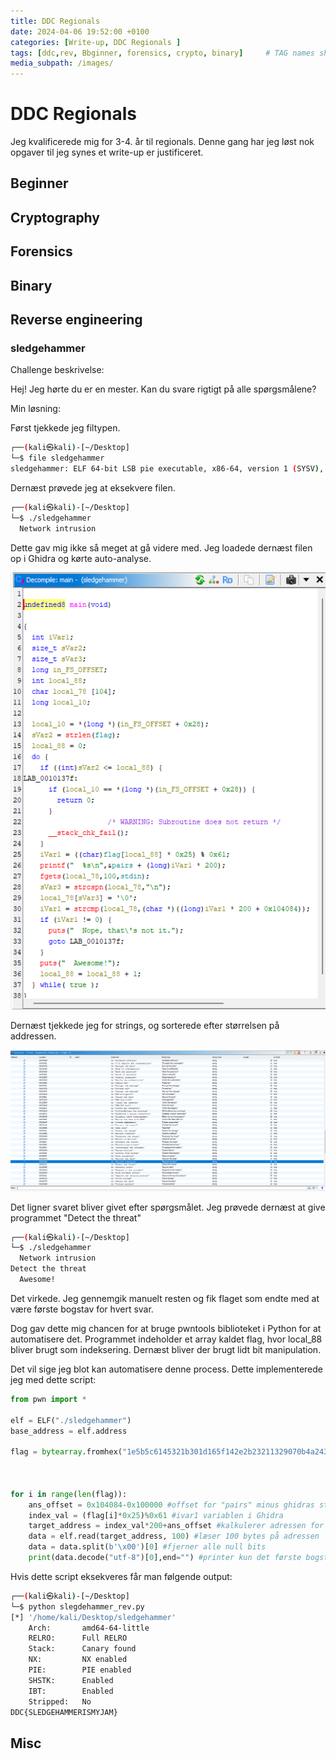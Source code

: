 ```yaml
---
title: DDC Regionals
date: 2024-04-06 19:52:00 +0100
categories: [Write-up, DDC Regionals ]
tags: [ddc,rev, Bbginner, forensics, crypto, binary]     # TAG names should always be lowercase
media_subpath: /images/
---
```



# DDC Regionals
Jeg kvalificerede mig for 3-4. år til regionals. Denne gang har jeg løst nok opgaver til jeg synes et write-up er justificeret. 


## Beginner

## Cryptography

## Forensics 

## Binary 

## Reverse engineering

### sledgehammer 

Challenge beskrivelse: 

Hej! Jeg hørte du er en mester. Kan du svare rigtigt på alle spørgsmålene?


Min løsning: 

Først tjekkede jeg filtypen. 
```bash
┌──(kali㉿kali)-[~/Desktop]
└─$ file sledgehammer 
sledgehammer: ELF 64-bit LSB pie executable, x86-64, version 1 (SYSV), dynamically linked, interpreter /lib64/ld-linux-x86-64.so.2, BuildID[sha1]=a29f78c01db053a982d5d929bde9fb86d0b918e3, for GNU/Linux 3.2.0, not stripped
```
Dernæst prøvede jeg at eksekvere filen. 
```bash
┌──(kali㉿kali)-[~/Desktop]
└─$ ./sledgehammer
  Network intrusion
```

Dette gav mig ikke så meget at gå videre med. Jeg loadede dernæst filen op i Ghidra og kørte auto-analyse.

![img-description](ghidra_sledgehammer.png)



Dernæst tjekkede jeg for strings, og sorterede efter størrelsen på addressen. 

![img-description](ghidra_sledgehammer_strings.png)

Det ligner svaret bliver givet efter spørgsmålet. Jeg prøvede dernæst at give programmet "Detect the threat"

```bash
┌──(kali㉿kali)-[~/Desktop]
└─$ ./sledgehammer
  Network intrusion
Detect the threat
  Awesome!
```

Det virkede. Jeg gennemgik manuelt resten og fik flaget som endte med at være første bogstav for hvert svar. 

Dog gav dette mig chancen for at bruge pwntools biblioteket i Python for at automatisere det. Programmet indeholder et array kaldet flag, hvor local_88 bliver brugt som indeksering. Dernæst bliver der brugt lidt bit manipulation. 

Det vil sige jeg blot kan automatisere denne process. Dette implementerede jeg med dette script: 
```python
from pwn import *

elf = ELF("./sledgehammer")
base_address = elf.address  

flag = bytearray.fromhex("1e5b5c6145321b301d165f142e2b23211329070b4a243615") #flag array fra ghidra



for i in range(len(flag)): 
	ans_offset = 0x104084-0x100000 #offset for "pairs" minus ghidras standard offset
	index_val = (flag[i]*0x25)%0x61 #ivar1 variablen i Ghidra
	target_address = index_val*200+ans_offset #kalkulerer adressen for svaret
	data = elf.read(target_address, 100) #læser 100 bytes på adressen
	data = data.split(b'\x00')[0] #fjerner alle null bits
	print(data.decode("utf-8")[0],end="") #printer kun det første bogstav
```
Hvis dette script eksekveres får man følgende output:
```bash 
┌──(kali㉿kali)-[~/Desktop]
└─$ python slegdehammer_rev.py
[*] '/home/kali/Desktop/sledgehammer'
    Arch:       amd64-64-little
    RELRO:      Full RELRO
    Stack:      Canary found
    NX:         NX enabled
    PIE:        PIE enabled
    SHSTK:      Enabled
    IBT:        Enabled
    Stripped:   No
DDC{SLEDGEHAMMERISMYJAM} 
```

## Misc 

